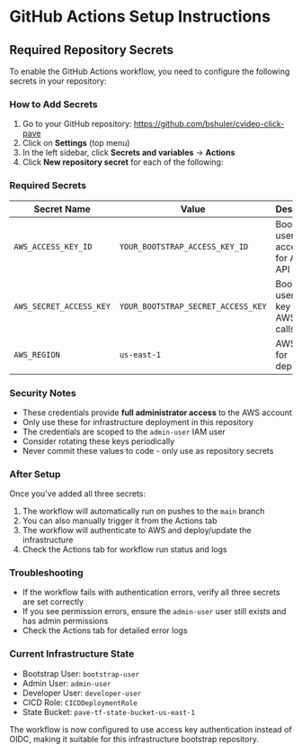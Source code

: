 # GitHub Actions Setup Instructions

## Required Repository Secrets

To enable the GitHub Actions workflow, you need to configure the following secrets in your repository:

### How to Add Secrets

1. Go to your GitHub repository: <https://github.com/bshuler/cvideo-click-pave>
1. Click on **Settings** (top menu)
1. In the left sidebar, click **Secrets and variables** → **Actions**
1. Click **New repository secret** for each of the following:

### Required Secrets

| Secret Name | Value | Description |
|-------------|-------|-------------|
| `AWS_ACCESS_KEY_ID` | `YOUR_BOOTSTRAP_ACCESS_KEY_ID` | Bootstrap user access key for AWS API calls |
| `AWS_SECRET_ACCESS_KEY` | `YOUR_BOOTSTRAP_SECRET_ACCESS_KEY` | Bootstrap user secret key for AWS API calls |
| `AWS_REGION` | `us-east-1` | AWS region for deployment |

### Security Notes

- These credentials provide **full administrator access** to the AWS account
- Only use these for infrastructure deployment in this repository
- The credentials are scoped to the `admin-user` IAM user
- Consider rotating these keys periodically
- Never commit these values to code - only use as repository secrets

### After Setup

Once you've added all three secrets:

1. The workflow will automatically run on pushes to the `main` branch
1. You can also manually trigger it from the Actions tab
1. The workflow will authenticate to AWS and deploy/update the infrastructure
1. Check the Actions tab for workflow run status and logs

### Troubleshooting

- If the workflow fails with authentication errors, verify all three secrets are set correctly
- If you see permission errors, ensure the `admin-user` user still exists and has admin permissions
- Check the Actions tab for detailed error logs

### Current Infrastructure State

- Bootstrap User: `bootstrap-user`
- Admin User: `admin-user`
- Developer User: `developer-user`
- CICD Role: `CICDDeploymentRole`
- State Bucket: `pave-tf-state-bucket-us-east-1`

The workflow is now configured to use access key authentication instead of OIDC, making it suitable for this infrastructure bootstrap repository.
